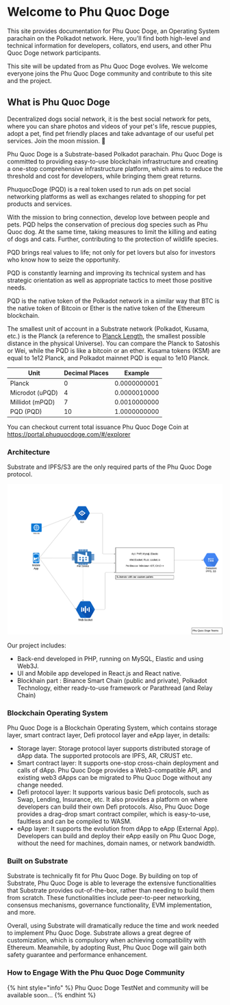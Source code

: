 # Welcome to Phu Quoc Doge

This site provides documentation for Phu Quoc Doge, an Operating System parachain on the Polkadot network. Here, you'll find both high-level and technical information for developers, collators, end users, and other Phu Quoc Doge network participants.

This site will be updated from as Phu Quoc Doge evolves. We welcome everyone joins the Phu Quoc Doge community and contribute to this site and the project.

## What is Phu Quoc Doge

Decentralized dogs social network, it is the best social network for pets, where you can share photos and videos of your pet's life, rescue puppies, adopt a pet, find pet friendly places and take advantage of our useful pet services. Join the moon mission. 🐶

Phu Quoc Doge is a Substrate-based Polkadot parachain. Phu Quoc Doge is committed to providing easy-to-use blockchain infrastructure and creating a one-stop comprehensive infrastructure platform, which aims to reduce the threshold and cost for developers, while bringing them great returns.

PhuquocDoge (PQD) is a real token used to run ads on pet social networking platforms as well as exchanges related to shopping for pet products and services.

With the mission to bring connection, develop love between people and pets. PQD helps the conservation of precious dog species such as Phu Quoc dog. At the same time, taking measures to limit the killing and eating of dogs and cats. Further, contributing to the protection of wildlife species.

PQD brings real values to life; not only for pet lovers but also for investors who know how to seize the opportunity.

PQD is constantly learning and improving its technical system and has strategic orientation as well as appropriate tactics to meet those positive needs.


PQD is the native token of the Polkadot network in a similar way that BTC is the native token of Bitcoin or Ether is the native token of the Ethereum blockchain.

The smallest unit of account in a Substrate network (Polkadot, Kusama, etc.) is the Planck (a reference to [Planck Length](https://en.wikipedia.org/wiki/Planck_length), the smallest possible distance in the physical Universe). You can compare the Planck to Satoshis or Wei, while the PQD is like a bitcoin or an ether. Kusama tokens (KSM) are equal to 1e12 Planck, and Polkadot mainnet PQD is equal to 1e10 Planck.

<table><thead><tr><th>Unit</th><th>Decimal Places</th><th>Example</th></tr></thead><tbody><tr><td>Planck</td><td>0</td><td>0.0000000001</td></tr><tr><td>Microdot (uPQD)</td><td>4</td><td>0.0000010000</td></tr><tr><td>Millidot (mPQD)</td><td>7</td><td>0.0010000000</td></tr><tr><td>PQD (PQD)</td><td>10</td><td>1.0000000000</td></tr></tbody></table>

You can checkout current total issuance Phu Quoc Doge Coin at https://portal.phuquocdoge.com/#/explorer

### Architecture

Substrate and IPFS/S3 are the only required parts of the Phu Quoc Doge protocol.

![](./.gitbook/assets/Architecture-PhuQuocDoge.png)

Our project includes:

- Back-end developed in PHP, running on MySQL, Elastic and using Web3J.
- UI and Mobile app developed in React.js and React native.
- Blockhain part : Binance Smart Chain (public and private), Polkadot Technology, either ready-to-use framework or Parathread (and Relay Chain)


### Blockchain Operating System

Phu Quoc Doge is a Blockchain Operating System, which contains storage layer, smart contract layer, Defi protocol layer and eApp layer, in details:

* Storage layer: Storage protocol layer supports distributed storage of dApp data. The supported protocols are IPFS, AR, CRUST etc.
* Smart contract layer: It supports one-stop cross-chain deployment and calls of dApp. Phu Quoc Doge provides a Web3-compatible API,  and existing web3 dApps can be migrated to Phu Quoc Doge without any change needed.
* Defi protocol layer: It supports various basic Defi protocols, such as Swap, Lending, Insurance, etc. It also provides a platform on where developers can build their own Defi protocols. Also, Phu Quoc Doge provides a drag-drop smart contract compiler, which is easy-to-use, faultless and can be compiled to WASM.
* eApp layer: It supports the evolution from dApp to eApp \(External App\). Developers can build and deploy their eApp easily on Phu Quoc Doge, without the need for machines, domain names, or network bandwidth.

### Built on Substrate

Substrate is technically fit for Phu Quoc Doge. By building on top of Substrate, Phu Quoc Doge is able to leverage the extensive functionalities that Substrate provides out-of-the-box, rather than needing to build them from scratch. These functionalities include peer-to-peer networking, consensus mechanisms, governance functionality, EVM implementation, and more.

Overall, using Substrate will dramatically reduce the time and work needed to implement Phu Quoc Doge. Substrate allows a great degree of customization, which is compulsory when achieving compatibility with Ethereum. Meanwhile, by adopting Rust, Phu Quoc Doge will gain both safety guarantee and performance enhancement.

### How to Engage With the Phu Quoc Doge Community

{% hint style="info" %}
 Phu Quoc Doge TestNet and community will be available soon...
{% endhint %}





